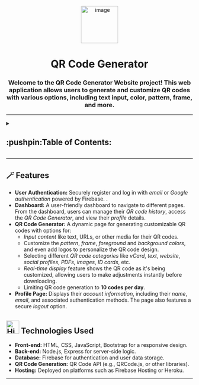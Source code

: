 <a id="top"></a>
<div align="center">
  <img src="https://github.com/user-attachments/assets/f60e197d-8113-47fb-b5d6-be955fc3a94b" alt="image" width="100"/>
</div>
<h1 align="center">QR Code Generator</h1>
<h3 align="center">
   Welcome to the QR Code Generator Website project! This web application allows users to generate and customize QR codes with various options, including text input, color, pattern, frame, and more.
</h3>

<hr/>

<details>
  <summary><h2>:pushpin:Table of Contents: </h2></summary>

   1. [Features](#features)
   2. [Technologies Used](#technologies-used)
   3. [Contributing](#contributing)
   4. [Installation Guide](#installation-guide)
   5. [Getting Started](#getting-started)
   6. [FAQ](#faq)
   7. [Contact](#contact)
   8. [Code of Conduct](#code-of-conduct)
</details>
<hr>


## 🪄 Features

- **User Authentication:** Securely register and log in with *email* or *Google authentication* powered by Firebase. .
- **Dashboard:**
  A user-friendly dashboard to navigate to different pages. From the dashboard, users can manage their *QR code history*, access the *QR Code Generator*, and view their *profile* details. 
- **QR Code Generator:** A dynamic page for generating customizable QR codes with options for:
  - *Input content* like text, URLs, or other media for their QR codes.
  - Customize the *pattern*, *frame*, *foreground* and *background colors*, and even add logos to personalize the QR code design.
  - Selecting different *QR code categories* like *vCard*, *text*, *website*, *social profiles*, *PDFs*, *images*, *ID cards*, etc.
  - *Real-time display* feature shows the QR code as it's being customized, allowing users to make adjustments instantly before downloading.
  - Limiting QR code generation to **10 codes per day**.
- **Profile Page:** Displays their *account information*, including their *name*, *email*, and associated authentication methods. The page also features a secure *logout* option.

  
## <div>
<h2><img src="https://raw.githubusercontent.com/Tarikul-Islam-Anik/Animated-Fluent-Emojis/master/Emojis/Travel%20and%20places/High%20Voltage.png" alt="High Voltage" width="35" height="35" /> Technologies Used</h2>
</div>

- **Front-end:** HTML, CSS, JavaScript, Bootstrap for a responsive design.
- **Back-end:** Node.js, Express for server-side logic.
- **Database:** Firebase for authentication and user data storage.
- **QR Code Generation:** QR Code API (e.g., QRCode.js, or other libraries).
- **Hosting:** Deployed on platforms such as Firebase Hosting or Heroku.

<hr>

